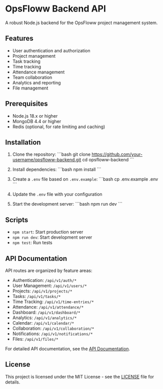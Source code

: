 # OpsFloww Backend API

A robust Node.js backend for the OpsFloww project management system.

## Features

- User authentication and authorization
- Project management
- Task tracking
- Time tracking
- Attendance management
- Team collaboration
- Analytics and reporting
- File management

## Prerequisites

- Node.js 18.x or higher
- MongoDB 4.4 or higher
- Redis (optional, for rate limiting and caching)

## Installation

1. Clone the repository:
  \`\`\`bash
  git clone https://github.com/your-username/opsfloww-backend.git
  cd opsfloww-backend
  \`\`\`

2. Install dependencies:
  \`\`\`bash
  npm install
  \`\`\`

3. Create a `.env` file based on `.env.example`:
  \`\`\`bash
  cp .env.example .env
  \`\`\`

4. Update the `.env` file with your configuration

5. Start the development server:
  \`\`\`bash
  npm run dev
  \`\`\`

## Scripts

- `npm start`: Start production server
- `npm run dev`: Start development server
- `npm test`: Run tests

## API Documentation

API routes are organized by feature areas:

- Authentication: `/api/v1/auth/*`
- User Management: `/api/v1/users/*`
- Projects: `/api/v1/projects/*`
- Tasks: `/api/v1/tasks/*`
- Time Tracking: `/api/v1/time-entries/*`
- Attendance: `/api/v1/attendance/*`
- Dashboard: `/api/v1/dashboard/*`
- Analytics: `/api/v1/analytics/*`
- Calendar: `/api/v1/calendar/*`
- Collaboration: `/api/v1/collaboration/*`
- Notifications: `/api/v1/notifications/*`
- Files: `/api/v1/files/*`

For detailed API documentation, see the [API Documentation](docs/api.md).

## License

This project is licensed under the MIT License - see the [LICENSE](LICENSE) file for details.
